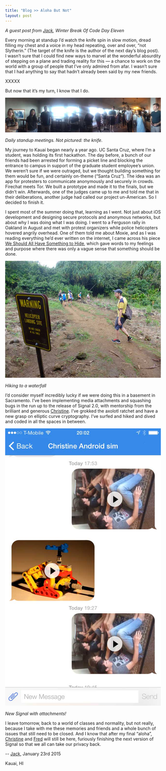 ```yaml
---
title: "Blog >> Aloha But Not"
layout: post
---
```


*A guest post from [Jack](https://twitter.com/jackflips), Winter Break Of Code Day Eleven*

Every morning at standup I’d watch the knife spin in slow motion, dread filling my chest and
a voice in my head repeating, over and over, “not Slytherin.” (The target of the knife is the
author of the next day’s blog post). I wasn’t sure that I could find new ways to marvel at
the wonderful absurdity of stepping on a plane and trading reality for this — a chance to
work on the world with a group of people that I’ve only admired from afar. I wasn’t sure
that I had anything to say that hadn’t already been said by my new friends.

XXXXX

But now that it’s my turn, I know that I do. 

<img src="/blog/images/wboc-standup.jpg" class="nice" alt="Standup"/>

*Daily standup meetings. Not pictured: the knife.*

My journey to Kauai began nearly a year ago. UC Santa Cruz, where I’m a student, was holding
its first hackathon. The day before, a bunch of our friends had been arrested for forming
a picket line and blocking the entrance to campus in support of the graduate student employee’s
union. We weren’t sure if we were outraged, but we thought building something for them would
be fun, and certainly on-theme (“Santa Cruz”). The idea was an app for protesters to communicate
anonymously and securely in crowds. Firechat meets Tor. We built a prototype and made it to the
finals, but we didn’t win. Afterwards, one of the judges came up to me and told me that in their
deliberations, another judge had called our project un-American. So I decided to finish it.

I spent most of the summer doing that, learning as I went. Not just about iOS development and
designing secure protocols and anonymous networks, but about why I was doing what I was doing.
I went to a Ferguson rally in Oakland in August and met with protest organizers while police
helicopters hovered angrily overhead. One of them told me about Moxie, and as I was reading
everything he’d ever written on the internet, I came across his piece
[We Should All Have Something to Hide](http://www.thoughtcrime.org/blog/we-should-all-have-something-to-hide/),
which gave words to my feelings and purpose where there was only a vague sense that something
should be done. 

<img src="/blog/images/wboc-hike-heli.jpg" class="nice"/>

*Hiking to a waterfall*

I’d consider myself incredibly lucky if we were doing this in a basement in Sacramento. I’ve been
implementing media attachments and squashing bugs in the run up to the release of Signal 2.0,
with mentorship from the brilliant and generous [Christine](https://twitter.com/corbett). I’ve
grokked the axolotl ratchet and have a new grasp on elliptic curve cryptography. I’ve surfed and
hiked and dived and coded in all the spaces in between.

<img src="/blog/images/wboc-jack-signal.jpg" class="nice"/>

*New Signal with attachments!*

I leave tomorrow, back to a world of classes and normality, but not really, because I take with
me these memories and friends and a whole bunch of issues that still need to be closed.  And I
know that after my final “aloha”, [Christine](https://twitter.com/corbett) and [Fred](https://twitter.com/FredericJacobs)
will still be here, furiously finishing the next version of Signal so that we all can take our privacy back.

-- [Jack](https://twitter.com/jackflips), January 23rd 2015

Kauai, HI
